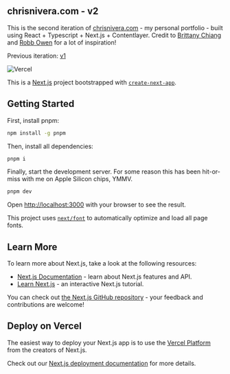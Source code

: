 ## chrisnivera.com - v2

This is the second iteration of [chrisnivera.com](https://chrisnivera.com) - my personal portfolio - built using React + Typescript + Next.js + Contentlayer. Credit to [Brittany Chiang](https://brittanychiang.com/) and [Robb Owen](https://robbowen.digital/) for a lot of inspiration!

Previous iteration: [v1](https://github.com/sunfestlabs/chrisnivera.com)


![Vercel](https://vercelbadge.vercel.app/api/sunfestlabs/portfolio-v2)
 

This is a [Next.js](https://nextjs.org/) project bootstrapped with [`create-next-app`](https://github.com/vercel/next.js/tree/canary/packages/create-next-app).

## Getting Started

First, install pnpm:

```bash
npm install -g pnpm
```

Then, install all dependencies:
```bash
pnpm i
```

Finally, start the development server. For some reason this has been hit-or-miss with me on Apple Silicon chips, YMMV.
```bash
pnpm dev
```

Open [http://localhost:3000](http://localhost:3000) with your browser to see the result.

This project uses [`next/font`](https://nextjs.org/docs/basic-features/font-optimization) to automatically optimize and load all page fonts.

## Learn More

To learn more about Next.js, take a look at the following resources:

- [Next.js Documentation](https://nextjs.org/docs) - learn about Next.js features and API.
- [Learn Next.js](https://nextjs.org/learn) - an interactive Next.js tutorial.

You can check out [the Next.js GitHub repository](https://github.com/vercel/next.js/) - your feedback and contributions are welcome!

## Deploy on Vercel

The easiest way to deploy your Next.js app is to use the [Vercel Platform](https://vercel.com/new?utm_medium=default-template&filter=next.js&utm_source=create-next-app&utm_campaign=create-next-app-readme) from the creators of Next.js.

Check out our [Next.js deployment documentation](https://nextjs.org/docs/deployment) for more details.

